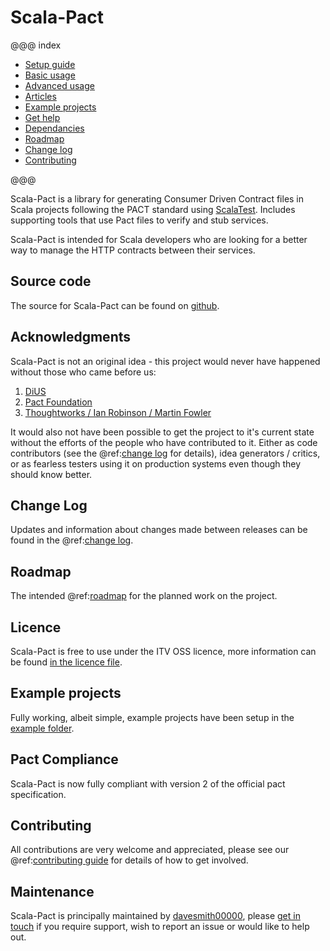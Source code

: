 # Scala-Pact

@@@ index

* [Setup guide](setup.md)
* [Basic usage](basics/index.md)
* [Advanced usage](advanced/index.md)
* [Articles](articles/index.md)
* [Example projects](examples/index.md)
* [Get help](help.md)
* [Dependancies](project-deps.md)
* [Roadmap](roadmap.md)
* [Change log](change-log.md)
* [Contributing](contributing.md)

@@@

Scala-Pact is a library for generating Consumer Driven Contract files in Scala projects following the PACT standard using [ScalaTest](http://www.scalatest.org/). Includes supporting tools that use Pact files to verify and stub services.

Scala-Pact is intended for Scala developers who are looking for a better way to manage the HTTP contracts between their services.

## Source code
The source for Scala-Pact can be found on [github](https://github.com/ITV/scala-pact).

## Acknowledgments
Scala-Pact is not an original idea - this project would never have happened without those who came before us:

1. [DiUS](https://github.com/DiUS)
1. [Pact Foundation](https://github.com/pact-foundation)
1. [Thoughtworks / Ian Robinson / Martin Fowler](http://martinfowler.com/articles/consumerDrivenContracts.html)

It would also not have been possible to get the project to it's current state without the efforts of the people who have contributed to it. Either as code contributors (see the @ref:[change log](change-log.md) for details), idea generators / critics, or as fearless testers using it on production systems even though they should know better.

## Change Log
Updates and information about changes made between releases can be found in the @ref:[change log](change-log.md).

## Roadmap
The intended @ref:[roadmap](roadmap.md) for the planned work on the project.

## Licence
Scala-Pact is free to use under the ITV OSS licence, more information can be found [in the licence file](https://github.com/ITV/scala-pact/blob/master/LICENCE.md).

## Example projects
Fully working, albeit simple, example projects have been setup in the [example folder](https://github.com/ITV/scala-pact/tree/master/example).

## Pact Compliance
Scala-Pact is now fully compliant with version 2 of the official pact specification.

## Contributing
All contributions are very welcome and appreciated, please see our @ref:[contributing guide](contributing.md) for details of how to get involved.

## Maintenance
Scala-Pact is principally maintained by [davesmith00000](https://github.com/davesmith00000), please [get in touch](help.md) if you require support, wish to report an issue or would like to help out.
